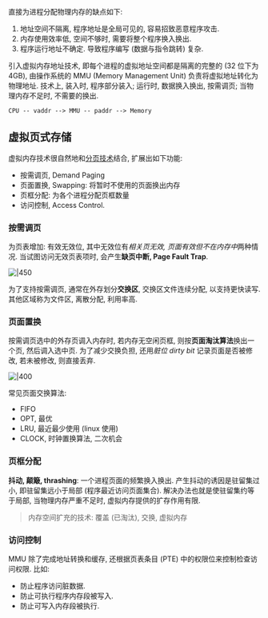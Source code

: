 直接为进程分配物理内存的缺点如下:
1. 地址空间不隔离, 程序地址是全局可见的, 容易招致恶意程序攻击.
2. 内存使用效率低, 空间不够时, 需要将整个程序换入换出.
3. 程序运行地址不确定. 导致程序编写 (数据与指令跳转) 复杂.

引入虚拟内存地址技术, 即每个进程的虚拟地址空间都是隔离的完整的 (32 位下为 4GB), 由操作系统的 MMU (Memory Management Unit) 负责将虚拟地址转化为物理地址. 技术上, 装入时, 程序部分装入; 运行时, 数据换入换出, 按需调页; 当物理内存不足时, 不需要的换出.

```
CPU -- vaddr --> MMU -- paddr --> Memory
```

## 虚拟页式存储

 虚拟内存技术很自然地和[分页技术](分页技术.md)结合, 扩展出如下功能:
- 按需调页, Demand Paging
- 页面置换, Swapping: 将暂时不使用的页面换出内存
- 页框分配: 为各个进程分配页框数量
- 访问控制, Access Control.

### 按需调页

为页表增加: 有效无效位, 其中无效位有*相关页无效, 页面有效但不在内存中*两种情况. 当试图访问无效页表项时, 会产生**缺页中断, Page Fault Trap**.

![|450](../../attach/Pasted%20image%2020230621083243.avif)

为了支持按需调页, 通常在外存划分**交换区**, 交换区文件连续分配, 以支持更快读写. 其他区域称为文件区, 离散分配, 利用率高.

### 页面置换

按需调页选中的外存页调入内存时, 若内存无空闲页框, 则按**页面淘汰算法**换出一个页, 然后调入选中页. 为了减少交换负担, 还用*脏位 dirty bit* 记录页面是否被修改, 若未被修改, 则直接丢弃.

![|400](../../attach/Pasted%20image%2020230621091127.avif)

常见页面交换算法:
- FIFO
- OPT, 最优
- LRU, 最近最少使用 (linux 使用)
- CLOCK, 时钟置换算法, 二次机会

### 页框分配

**抖动, 颠簸, thrashing**: 一个进程页面的频繁换入换出. 产生抖动的诱因是驻留集过小, 即驻留集远小于局部 (程序最近访问页面集合). 解决办法也就是使驻留集约等于局部, 当物理内存严重不足时, 虚拟内存提供的扩存作用有限.

> 内存空间扩充的技术: 覆盖 (已淘汰), 交换, 虚拟内存

### 访问控制

MMU 除了完成地址转换和缓存, 还根据页表条目 (PTE) 中的权限位来控制检查访问权限.
比如:
- 防止程序访问脏数据.
- 防止可执行程序内存段被写入.
- 防止可写入内存段被执行.
